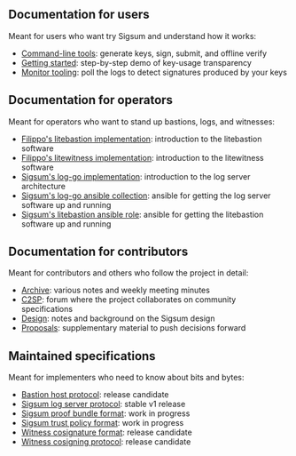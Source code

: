## Documentation for users

Meant for users who want try Sigsum and understand how it works:

  - [Command-line tools][]: generate keys, sign, submit, and offline verify
  - [Getting started](/getting-started): step-by-step demo of key-usage transparency
  - [Monitor tooling][]: poll the logs to detect signatures produced by your keys

[Command-line tools]: https://git.glasklar.is/sigsum/core/sigsum-go/-/blob/main/doc/tools.md
[Monitor tooling]: https://git.glasklar.is/sigsum/core/sigsum-go/-/blob/main/doc/monitor.md

## Documentation for operators

Meant for operators who want to stand up bastions, logs, and witnesses:

  - [Filippo's litebastion implementation][]: introduction to the litebastion software
  - [Filippo's litewitness implementation][]: introduction to the litewitness software
  - [Sigsum's log-go implementation][]: introduction to the log server architecture
  - [Sigsum's log-go ansible collection][]: ansible for getting the log server software up and running
  - [Sigsum's litebastion ansible role][]: ansible for getting the litebastion software up and running

[Sigsum's log-go implementation]: https://git.glasklar.is/sigsum/core/log-go/-/blob/main/doc/readme.md
[Sigsum's log-go ansible collection]: https://git.glasklar.is/sigsum/admin/ansible
[Sigsum's litebastion ansible role]: https://git.glasklar.is/sigsum/admin/litebastion
[Filippo's litebastion implementation]: https://github.com/FiloSottile/litetlog#litebastion
[Filippo's litewitness implementation]: https://github.com/FiloSottile/litetlog#litewitness

## Documentation for contributors

Meant for contributors and others who follow the project in detail:

  - [Archive][]: various notes and weekly meeting minutes
  - [C2SP][]: forum where the project collaborates on community specifications
  - [Design][]: notes and background on the Sigsum design
  - [Proposals][]: supplementary material to push decisions forward

[Archive]: https://git.glasklar.is/sigsum/project/documentation/-/tree/main/archive
[Proposals]: https://git.glasklar.is/sigsum/project/documentation/-/tree/main/proposals
[Design]: https://git.glasklar.is/nisse/cats-2023/-/blob/main/sigsum-design-cats-2023.pdf
[C2SP]: https://github.com/C2SP/C2SP

## Maintained specifications

Meant for implementers who need to know about bits and bytes:

  - [Bastion host protocol][]: release candidate
  - [Sigsum log server protocol][]: stable v1 release
  - [Sigsum proof bundle format][]: work in progress
  - [Sigsum trust policy format][]: work in progress
  - [Witness cosignature format][]: release candidate
  - [Witness cosigning protocol][]: release candidate

[Sigsum log server protocol]: https://git.glasklar.is/sigsum/project/documentation/-/blob/log.md-release-v1.0.0/log.md
[Witness cosignature format]: https://github.com/C2SP/C2SP/blob/main/tlog-cosignature.md
[Witness cosigning protocol]: https://github.com/C2SP/C2SP/pull/66
[Bastion host protocol]: https://github.com/C2SP/C2SP/blob/main/https-bastion.md
[Sigsum proof bundle format]: https://git.glasklar.is/sigsum/core/sigsum-go/-/blob/main/doc/sigsum-proof.md
[Sigsum trust policy format]: https://git.glasklar.is/sigsum/core/sigsum-go/-/blob/main/doc/policy.md
